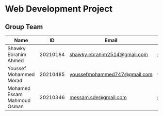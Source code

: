 # Web Development Project
 
## Group Team
| Name | ID | Email | LinkedIn |
|------|----|-------|----------|
| Shawky Ebrahim Ahmed | 20210184 | shawky.ebrahim2514@gmail.com | <a href = "https://www.linkedin.com/in/shawkyebrahim2514/">shawkyebrahim2514</a> |
| Youssef Mohammed Morad | 20210485 | youssefmohammed747@gmail.com | <a href = "https://www.linkedin.com/in/youssef-morad/">youssef-morad</a> |
| Mohamed Essam Mahmoud Osman | 20210346 | messam.sde@gmail.com | <a href = "https://www.linkedin.com/in/mohamed-essam71/">mohamed-essam71</a> |
